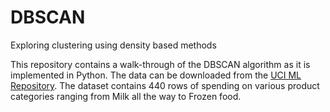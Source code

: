 DBSCAN
======

Exploring clustering using density based methods

This repository contains a walk-through of the DBSCAN algorithm as it is implemented in Python. The data can be downloaded from the [UCI ML Repository](https://archive.ics.uci.edu/ml/datasets/Wholesale+customers). The dataset contains 440 rows of spending on various product categories ranging from Milk all the way to Frozen food. 
